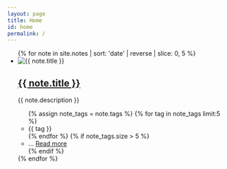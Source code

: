 ```yaml
---
layout: page
title: Home
id: home
permalink: /
---
```


  <!-- <div class="dn db-l w-75 pv4 center tc">

 <img src="{{ site.baseurl }}/assets/alan-world.png"/>

</div>


<div class="w-100 ph3-ns">
  <div class="cf ph2-ns">
    {% assign notes = site.pages | where_exp: "item", "item.layout == 'note'" %}
    {% for note in notes %}
      <article class="fl w-100 w-50-m w-third-l pa2">
        <!-- Preview card content here
      </article>
    {% endfor %}
  </div>
</div> 

-->

<main class="mw7 center">
    <ul class="list pl0">
      {% for note in site.notes | sort: 'date' | reverse | slice: 0, 5 %}
        <li class="pa3 ba b--black-10 mb3">
          <img src="{{ note.image }}" alt="{{ note.title }}" class="w-100 mb2">
          <h2 class="f3"><a href="{{ note.url }}" class="link blue">{{ note.title }}</a></h2>
          <p class="measure">{{ note.description }}</p>
          <ul class="list pl0 flex flex-wrap">
            {% assign note_tags = note.tags %}
            {% for tag in note_tags limit:5 %}
              <li class="mr2 mb2">{{ tag }}</li>
            {% endfor %}
            {% if note_tags.size > 5 %}
              <li class="mr2 mb2">... <a href="{{ note.url }}" class="link blue">Read more</a></li>
            {% endif %}
          </ul>
        </li>
      {% endfor %}
    </ul>
  </main>


<!-- Mobile SVG
<div class="dn-l w-100 ph2 pv3 center tc">

 <img src="{{ site.baseurl }}/assets/alan-world-mobile.png"/>

 </div>-->
